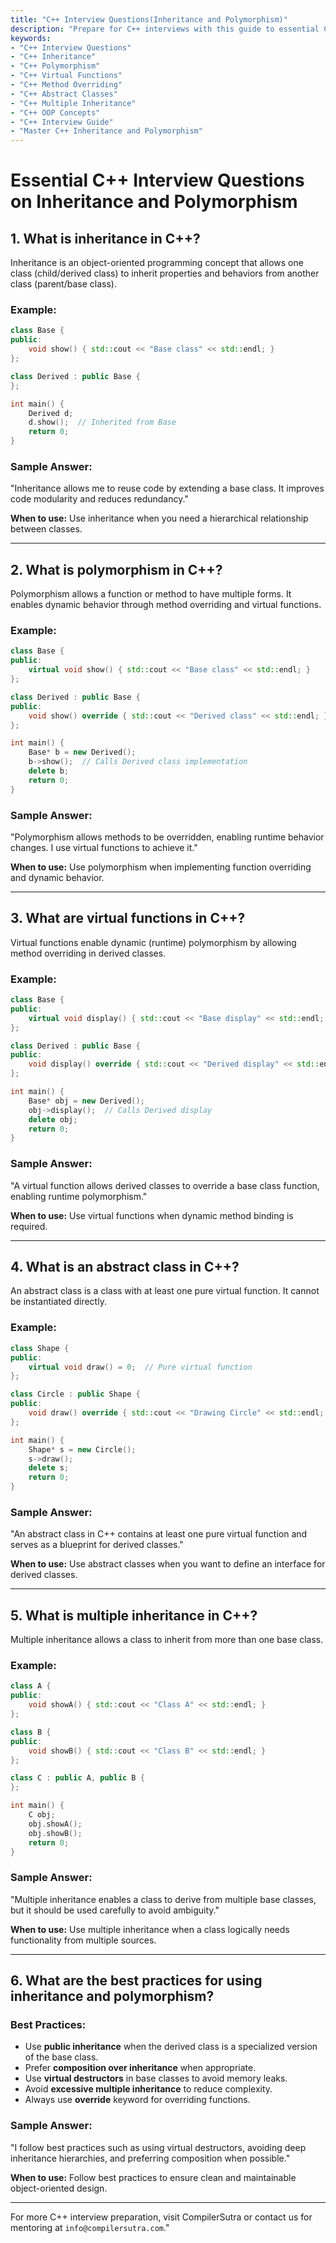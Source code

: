 ```yaml
---
title: "C++ Interview Questions(Inheritance and Polymorphism)"
description: "Prepare for C++ interviews with this guide to essential C++ interview questions on inheritance and polymorphism. Learn about base and derived classes, virtual functions, method overriding, and best practices."
keywords:
- "C++ Interview Questions"
- "C++ Inheritance"
- "C++ Polymorphism"
- "C++ Virtual Functions"
- "C++ Method Overriding"
- "C++ Abstract Classes"
- "C++ Multiple Inheritance"
- "C++ OOP Concepts"
- "C++ Interview Guide"
- "Master C++ Inheritance and Polymorphism"
---
```


# **Essential C++ Interview Questions on Inheritance and Polymorphism**

## **1. What is inheritance in C++?**
Inheritance is an object-oriented programming concept that allows one class (child/derived class) to inherit properties and behaviors from another class (parent/base class).

### **Example:**
```cpp
class Base {
public:
    void show() { std::cout << "Base class" << std::endl; }
};

class Derived : public Base {
};

int main() {
    Derived d;
    d.show();  // Inherited from Base
    return 0;
}
```

### **Sample Answer:**
"Inheritance allows me to reuse code by extending a base class. It improves code modularity and reduces redundancy."

**When to use:** Use inheritance when you need a hierarchical relationship between classes.

---

## **2. What is polymorphism in C++?**
Polymorphism allows a function or method to have multiple forms. It enables dynamic behavior through method overriding and virtual functions.

### **Example:**
```cpp
class Base {
public:
    virtual void show() { std::cout << "Base class" << std::endl; }
};

class Derived : public Base {
public:
    void show() override { std::cout << "Derived class" << std::endl; }
};

int main() {
    Base* b = new Derived();
    b->show();  // Calls Derived class implementation
    delete b;
    return 0;
}
```

### **Sample Answer:**
"Polymorphism allows methods to be overridden, enabling runtime behavior changes. I use virtual functions to achieve it."

**When to use:** Use polymorphism when implementing function overriding and dynamic behavior.

---

## **3. What are virtual functions in C++?**
Virtual functions enable dynamic (runtime) polymorphism by allowing method overriding in derived classes.

### **Example:**
```cpp
class Base {
public:
    virtual void display() { std::cout << "Base display" << std::endl; }
};

class Derived : public Base {
public:
    void display() override { std::cout << "Derived display" << std::endl; }
};

int main() {
    Base* obj = new Derived();
    obj->display();  // Calls Derived display
    delete obj;
    return 0;
}
```

### **Sample Answer:**
"A virtual function allows derived classes to override a base class function, enabling runtime polymorphism."

**When to use:** Use virtual functions when dynamic method binding is required.

---

## **4. What is an abstract class in C++?**
An abstract class is a class with at least one pure virtual function. It cannot be instantiated directly.

### **Example:**
```cpp
class Shape {
public:
    virtual void draw() = 0;  // Pure virtual function
};

class Circle : public Shape {
public:
    void draw() override { std::cout << "Drawing Circle" << std::endl; }
};

int main() {
    Shape* s = new Circle();
    s->draw();
    delete s;
    return 0;
}
```

### **Sample Answer:**
"An abstract class in C++ contains at least one pure virtual function and serves as a blueprint for derived classes."

**When to use:** Use abstract classes when you want to define an interface for derived classes.

---

## **5. What is multiple inheritance in C++?**
Multiple inheritance allows a class to inherit from more than one base class.

### **Example:**
```cpp
class A {
public:
    void showA() { std::cout << "Class A" << std::endl; }
};

class B {
public:
    void showB() { std::cout << "Class B" << std::endl; }
};

class C : public A, public B {
};

int main() {
    C obj;
    obj.showA();
    obj.showB();
    return 0;
}
```

### **Sample Answer:**
"Multiple inheritance enables a class to derive from multiple base classes, but it should be used carefully to avoid ambiguity."

**When to use:** Use multiple inheritance when a class logically needs functionality from multiple sources.

---

## **6. What are the best practices for using inheritance and polymorphism?**

### **Best Practices:**
- Use **public inheritance** when the derived class is a specialized version of the base class.
- Prefer **composition over inheritance** when appropriate.
- Use **virtual destructors** in base classes to avoid memory leaks.
- Avoid **excessive multiple inheritance** to reduce complexity.
- Always use **override** keyword for overriding functions.

### **Sample Answer:**
"I follow best practices such as using virtual destructors, avoiding deep inheritance hierarchies, and preferring composition when possible."

**When to use:** Follow best practices to ensure clean and maintainable object-oriented design.

---

For more C++ interview preparation, visit CompilerSutra or contact us for mentoring at `info@compilersutra.com`."

